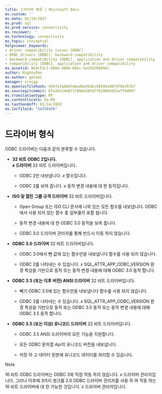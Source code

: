 ```yaml
---
title: 드라이버 종류 | Microsoft Docs
ms.custom: ''
ms.date: 01/19/2017
ms.prod: sql
ms.prod_service: connectivity
ms.reviewer: ''
ms.technology: connectivity
ms.topic: conceptual
helpviewer_keywords:
- driver compatibility issues [ODBC]
- ODBC drivers [ODBC], backward compatibility
- backward compatibility [ODBC], application and driver compatibility
- compatibility [ODBC], application and driver compatibility
ms.assetid: 864c53c1-b68a-48b6-b6bc-5ecb520bb9dc
author: MightyPen
ms.author: genemi
manager: craigg
ms.openlocfilehash: 445fe3a0b87e6ad8e35dbc585981d874f8e357bf
ms.sourcegitcommit: bfa10c54e871700de285d7f819095d51ef70d997
ms.translationtype: MT
ms.contentlocale: ko-KR
ms.lasthandoff: 01/14/2019
ms.locfileid: "54256958"
---
```

# <a name="types-of-drivers"></a>드라이버 형식
ODBC 드라이버는 다음과 같이 분류할 수 있습니다.  
  
-   **32 비트 ODBC 2입니다.**  
     **_x_ 드라이버** 32 비트 드라이버입니다.  
  
    -   ODBC 2만 내보냅니다 *.x* 함수입니다.  
  
    -   ODBC 2를 보여 줍니다. *x* 동작 변경 내용에 대 한 동작입니다.  
  
-   **ISO 및 열린 그룹 규격 드라이버** 32 비트 드라이버입니다.  
  
    -   Open Group 또는 ISO CLI 문서에 나와 있는 모든 함수를 내보냅니다. ODBC에서 사용 되지 않는 함수 중 일부를이 포함 됩니다.  
  
    -   동작 변경 내용에 대 한 ODBC 3.0 동작을 보여 줍니다.  
  
    -   ODBC 3.0 드라이버 관리자를 통해 반드시 이동 하지 않습니다.  
  
-   **ODBC 3.0 드라이버** 32 비트 드라이버입니다.  
  
    -   ODBC 3.0에서 뺀 값에 있는 함수만을 내보냅니다 함수를 사용 되지 않습니다.  
  
    -   ODBC 2를 나타내는 수 있습니다. *x* SQL_ATTR_APP_ODBC_VERSION 환경 특성을 기반으로 동작 또는 동작 변경 내용에 대해 ODBC 3.0 동작 합니다.  
  
-   **ODBC 3.5 (또는 이후 버전) ANSI 드라이버** 32 비트 드라이버입니다.  
  
    -   빼기 ODBC 3.5에 있는 함수만을 내보냅니다 함수를 사용 되지 않습니다.  
  
    -   ODBC 2를 나타내는 수 있습니다. *x* SQL_ATTR_APP_ODBC_VERSION 환경 특성을 기반으로 동작 또는 ODBC 3.0 동작 또는 동작 변경 내용에 대해 ODBC 3.5 동작 합니다.  
  
-   **ODBC 3.5 (또는 이상) 유니코드 드라이버** 32 비트 드라이버입니다.  
  
    -   ODBC 3.5 ANSI 드라이버의 모든 기능을 지원합니다.  
  
    -   모든 ODBC 문자열 Api의 유니코드 버전을 내보냅니다.  
  
    -   저장 하 고 데이터 원본에 유니코드 데이터를 처리할 수 있습니다.  
  
> [!NOTE]  
>  16 비트 ODBC 드라이버는 ODBC 3와 직접 작동 하지 않습니다. *x* 드라이버 관리자입니다. 그러나 이후에 3까지 썽크를 2.0 ODBC 드라이버 관리자를 사용 하 여 작동 하는 16 비트 드라이버에 대 한 가능한 것입니다. *x* 드라이버 관리자입니다.
